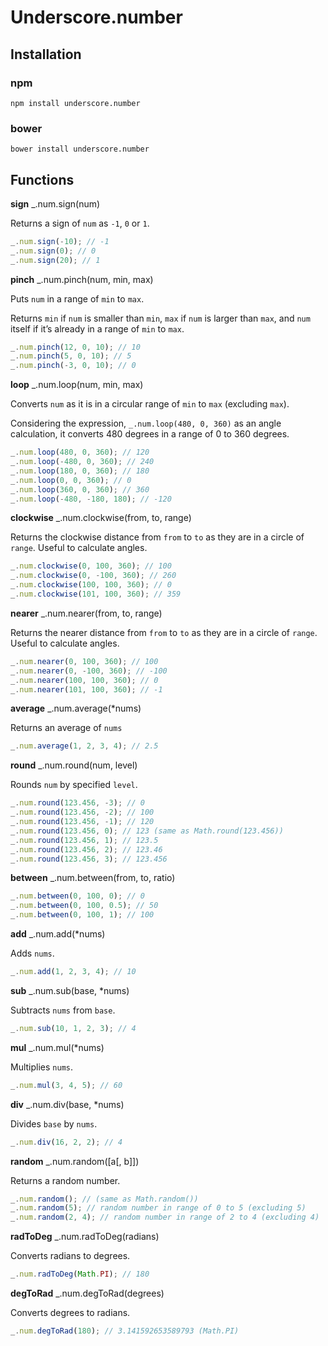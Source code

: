 # Underscore.number

## Installation

### npm

```
npm install underscore.number
```

### bower

```
bower install underscore.number
```

## Functions

**sign** _.num.sign(num)

Returns a sign of `num` as `-1`, `0` or `1`.

```javascript
_.num.sign(-10); // -1
_.num.sign(0); // 0
_.num.sign(20); // 1
```

**pinch** _.num.pinch(num, min, max)

Puts `num` in a range of `min` to `max`.

Returns `min` if `num` is smaller than `min`, `max` if `num` is larger than `max`, and `num` itself if it’s already in a range of `min` to `max`.

```javascript
_.num.pinch(12, 0, 10); // 10
_.num.pinch(5, 0, 10); // 5
_.num.pinch(-3, 0, 10); // 0
```

**loop** _.num.loop(num, min, max)

Converts `num` as it is in a circular range of `min` to `max` (excluding `max`).

Considering the expression, `_.num.loop(480, 0, 360)` as an angle calculation, it converts 480 degrees in a range of 0 to 360 degrees.

```javascript
_.num.loop(480, 0, 360); // 120
_.num.loop(-480, 0, 360); // 240
_.num.loop(180, 0, 360); // 180
_.num.loop(0, 0, 360); // 0
_.num.loop(360, 0, 360); // 360
_.num.loop(-480, -180, 180); // -120
```

**clockwise** _.num.clockwise(from, to, range)

Returns the clockwise distance from `from` to `to` as they are in a circle of `range`. Useful to calculate angles.

```javascript
_.num.clockwise(0, 100, 360); // 100
_.num.clockwise(0, -100, 360); // 260
_.num.clockwise(100, 100, 360); // 0
_.num.clockwise(101, 100, 360); // 359
```

**nearer** _.num.nearer(from, to, range)

Returns the nearer distance from `from` to `to` as they are in a circle of `range`. Useful to calculate angles.

```javascript
_.num.nearer(0, 100, 360); // 100
_.num.nearer(0, -100, 360); // -100
_.num.nearer(100, 100, 360); // 0
_.num.nearer(101, 100, 360); // -1
```

**average** _.num.average(\*nums)

Returns an average of `nums`

```javascript
_.num.average(1, 2, 3, 4); // 2.5
```

**round** _.num.round(num, level)

Rounds `num` by specified `level`.

```javascript
_.num.round(123.456, -3); // 0
_.num.round(123.456, -2); // 100
_.num.round(123.456, -1); // 120
_.num.round(123.456, 0); // 123 (same as Math.round(123.456))
_.num.round(123.456, 1); // 123.5
_.num.round(123.456, 2); // 123.46
_.num.round(123.456, 3); // 123.456
```

**between** _.num.between(from, to, ratio)

```javascript
_.num.between(0, 100, 0); // 0
_.num.between(0, 100, 0.5); // 50
_.num.between(0, 100, 1); // 100
```

**add** _.num.add(\*nums)

Adds `nums`.

```javascript
_.num.add(1, 2, 3, 4); // 10
```

**sub** _.num.sub(base, \*nums)

Subtracts `nums` from `base`.

```javascript
_.num.sub(10, 1, 2, 3); // 4
```

**mul** _.num.mul(\*nums)

Multiplies `nums`.

```javascript
_.num.mul(3, 4, 5); // 60
```

**div** _.num.div(base, \*nums)

Divides `base` by `nums`.

```javascript
_.num.div(16, 2, 2); // 4
```

**random** _.num.random([a[, b]])

Returns a random number.

```javascript
_.num.random(); // (same as Math.random())
_.num.random(5); // random number in range of 0 to 5 (excluding 5)
_.num.random(2, 4); // random number in range of 2 to 4 (excluding 4)
```

**radToDeg** _.num.radToDeg(radians)

Converts radians to degrees.

```javascript
_.num.radToDeg(Math.PI); // 180
```

**degToRad** _.num.degToRad(degrees)

Converts degrees to radians.

```javascript
_.num.degToRad(180); // 3.141592653589793 (Math.PI)
```
